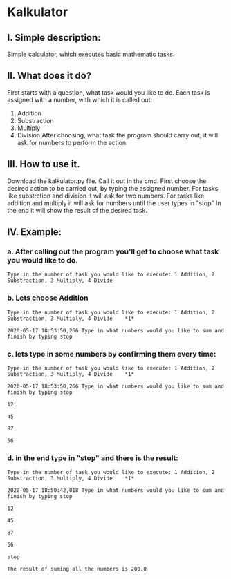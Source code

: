 # Kalkulator

## I. Simple description:

Simple calculator, which executes basic mathematic tasks.

## II. What does it do?

First starts with a question, what task would you like to do. Each task is assigned with a number, with which it is called out:
1. Addition 
2. Substraction
3. Multiply
4. Division
After choosing, what task the program should carry out, it will ask for numbers to perform the action.

## III. How to use it.

Download the kalkulator.py file. Call it out in the cmd.
First choose the desired action to be carried out, by typing the assigned number.
For tasks like substrction and division it will ask for two numbers.
For tasks like addition and multiply it will ask for numbers until the user types in "stop"
In the end it will show the result of the desired task.

## IV. Example:

### a. After calling out the program you'll get to choose what task you would like to do.

    Type in the number of task you would like to execute: 1 Addition, 2 Substraction, 3 Multiply, 4 Divide



### b. Lets choose Addition

    Type in the number of task you would like to execute: 1 Addition, 2 Substraction, 3 Multiply, 4 Divide    *1*

    2020-05-17 18:53:50,266 Type in what numbers would you like to sum and finish by typing stop



### c. lets type in some numbers by confirming them every time:


    Type in the number of task you would like to execute: 1 Addition, 2 Substraction, 3 Multiply, 4 Divide    *1*

    2020-05-17 18:53:50,266 Type in what numbers would you like to sum and finish by typing stop

    12

    45

    87

    56




### d. in the end type in "stop" and there is the result:


    Type in the number of task you would like to execute: 1 Addition, 2 Substraction, 3 Multiply, 4 Divide    *1*

    2020-05-17 18:50:42,018 Type in what numbers would you like to sum and finish by typing stop

    12

    45

    87

    56

    stop

    The result of suming all the numbers is 200.0

